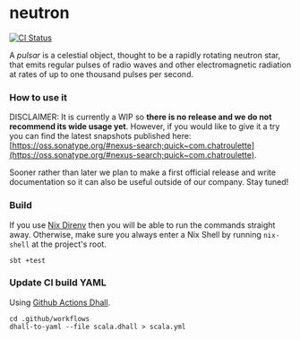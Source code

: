 # neutron

[![CI Status](https://github.com/cr-org/neutron/workflows/Scala/badge.svg)](https://github.com/cr-org/neutron/actions)

A *pulsar* is a celestial object, thought to be a rapidly rotating neutron star, that emits regular pulses of radio waves and other electromagnetic radiation at rates of up to one thousand pulses per second.

### How to use it

DISCLAIMER: It is currently a WIP so **there is no release and we do not recommend its wide usage yet**. However, if you would like to give it a try you can find the latest snapshots published here: [https://oss.sonatype.org/#nexus-search;quick~com.chatroulette](https://oss.sonatype.org/#nexus-search;quick~com.chatroulette).

Sooner rather than later we plan to make a first official release and write documentation so it can also be useful outside of our company. Stay tuned!

### Build

If you use [Nix Direnv](https://github.com/nix-community/nix-direnv) then you will be able to run the commands straight away. Otherwise, make sure you always enter a Nix Shell by running `nix-shell` at the project's root.

```
sbt +test
```

### Update CI build YAML

Using [Github Actions Dhall](https://github.com/regadas/github-actions-dhall).

```
cd .github/workflows
dhall-to-yaml --file scala.dhall > scala.yml
```
